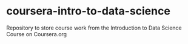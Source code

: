 coursera-intro-to-data-science
==============================

Repository to store course work from the Introduction to Data Science Course on Coursera.org

